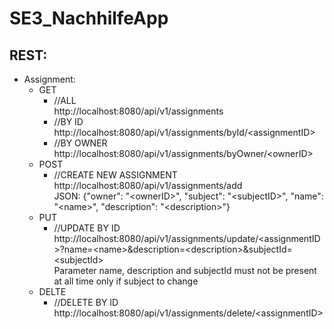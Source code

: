 # SE3_NachhilfeApp

## REST:
  + Assignment:
    * GET
      - //ALL      
      http://localhost:8080/api/v1/assignments
      - //BY ID      
      http://localhost:8080/api/v1/assignments/byId/<assignmentID\>
      - //BY OWNER       
      http://localhost:8080/api/v1/assignments/byOwner/<ownerID\>
    * POST
      - //CREATE NEW ASSIGNMENT      
      http://localhost:8080/api/v1/assignments/add       
      JSON: {"owner": "\<ownerID\>", "subject": "\<subjectID\>", "name": "\<name\>", "description": "\<description\>"}
    * PUT
      - //UPDATE BY ID   
      http://localhost:8080/api/v1/assignments/update/<assignmentID\>?name=\<name\>&description=\<description\>&subjectId=\<subjectId\>      
      Parameter name, description and subjectId must not be present at all time only if subject to change
    * DELTE
      - //DELETE BY ID      
      http://localhost:8080/api/v1/assignments/delete/<assignmentID\>
      
